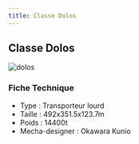 ```yaml
---
title: Classe Dolos
---
```


Classe Dolos
------------


![dolos](/images/stories/saga/msgundam/mechas/dolos.png)


### Fiche Technique


- Type : Transporteur lourd   
- Taille : 492x351.5x123.7m   
- Poids : 14400t   
- Mecha-designer : Okawara Kunio


 

